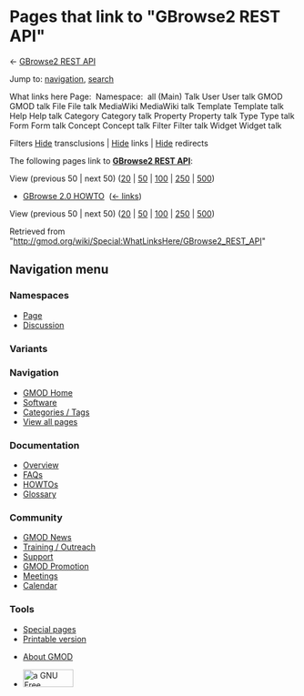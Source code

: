 <div id="mw-page-base" class="noprint">

</div>

<div id="mw-head-base" class="noprint">

</div>

<div id="content" class="mw-body" role="main">

<span id="top"></span>

<div id="mw-js-message" style="display:none;">

</div>



# <span dir="auto">Pages that link to "GBrowse2 REST API"</span>

<div id="bodyContent">

<div id="contentSub">

← [GBrowse2 REST API](/wiki/GBrowse2_REST_API "GBrowse2 REST API")

</div>

<div id="jump-to-nav" class="mw-jump">

Jump to: [navigation](#mw-navigation), [search](#p-search)

</div>

<div id="mw-content-text">

What links here Page:  Namespace:  all (Main) Talk User User talk GMOD
GMOD talk File File talk MediaWiki MediaWiki talk Template Template talk
Help Help talk Category Category talk Property Property talk Type Type
talk Form Form talk Concept Concept talk Filter Filter talk Widget
Widget talk

Filters
[Hide](/mediawiki/index.php?title=Special:WhatLinksHere/GBrowse2_REST_API&hidetrans=1 "Special:WhatLinksHere/GBrowse2 REST API")
transclusions \|
[Hide](/mediawiki/index.php?title=Special:WhatLinksHere/GBrowse2_REST_API&hidelinks=1 "Special:WhatLinksHere/GBrowse2 REST API")
links \|
[Hide](/mediawiki/index.php?title=Special:WhatLinksHere/GBrowse2_REST_API&hideredirs=1 "Special:WhatLinksHere/GBrowse2 REST API")
redirects

The following pages link to **[GBrowse2 REST
API](/wiki/GBrowse2_REST_API "GBrowse2 REST API")**:

View (previous 50 \| next 50)
([20](/mediawiki/index.php?title=Special:WhatLinksHere/GBrowse2_REST_API&limit=20 "Special:WhatLinksHere/GBrowse2 REST API")
\|
[50](/mediawiki/index.php?title=Special:WhatLinksHere/GBrowse2_REST_API&limit=50 "Special:WhatLinksHere/GBrowse2 REST API")
\|
[100](/mediawiki/index.php?title=Special:WhatLinksHere/GBrowse2_REST_API&limit=100 "Special:WhatLinksHere/GBrowse2 REST API")
\|
[250](/mediawiki/index.php?title=Special:WhatLinksHere/GBrowse2_REST_API&limit=250 "Special:WhatLinksHere/GBrowse2 REST API")
\|
[500](/mediawiki/index.php?title=Special:WhatLinksHere/GBrowse2_REST_API&limit=500 "Special:WhatLinksHere/GBrowse2 REST API"))

- [GBrowse 2.0 HOWTO](/wiki/GBrowse_2.0_HOWTO "GBrowse 2.0 HOWTO") ‎
  <span class="mw-whatlinkshere-tools">([←
  links](/mediawiki/index.php?title=Special:WhatLinksHere&target=GBrowse+2.0+HOWTO "Special:WhatLinksHere"))</span>

View (previous 50 \| next 50)
([20](/mediawiki/index.php?title=Special:WhatLinksHere/GBrowse2_REST_API&limit=20 "Special:WhatLinksHere/GBrowse2 REST API")
\|
[50](/mediawiki/index.php?title=Special:WhatLinksHere/GBrowse2_REST_API&limit=50 "Special:WhatLinksHere/GBrowse2 REST API")
\|
[100](/mediawiki/index.php?title=Special:WhatLinksHere/GBrowse2_REST_API&limit=100 "Special:WhatLinksHere/GBrowse2 REST API")
\|
[250](/mediawiki/index.php?title=Special:WhatLinksHere/GBrowse2_REST_API&limit=250 "Special:WhatLinksHere/GBrowse2 REST API")
\|
[500](/mediawiki/index.php?title=Special:WhatLinksHere/GBrowse2_REST_API&limit=500 "Special:WhatLinksHere/GBrowse2 REST API"))

</div>

<div class="printfooter">

Retrieved from
"<http://gmod.org/wiki/Special:WhatLinksHere/GBrowse2_REST_API>"

</div>

<div id="catlinks" class="catlinks catlinks-allhidden">

</div>

<div class="visualClear">

</div>

</div>

</div>

<div id="mw-navigation">

## Navigation menu

<div id="mw-head">



<div id="left-navigation">

<div id="p-namespaces" class="vectorTabs" role="navigation"
aria-labelledby="p-namespaces-label">

### Namespaces

- <span id="ca-nstab-main"><a href="/wiki/GBrowse2_REST_API" accesskey="c"
  title="View the content page [c]">Page</a></span>
- <span id="ca-talk"><a
  href="/mediawiki/index.php?title=Talk:GBrowse2_REST_API&amp;action=edit&amp;redlink=1"
  accesskey="t"
  title="Discussion about the content page [t]">Discussion</a></span>

</div>

<div id="p-variants" class="vectorMenu emptyPortlet" role="navigation"
aria-labelledby="p-variants-label">

### 

### Variants[](#)

<div class="menu">

</div>

</div>

</div>

<div id="right-navigation">





</div>



</div>

</div>

</div>

<div id="mw-panel">

<div id="p-logo" role="banner">

<a href="/wiki/Main_Page"
style="background-image: url(http://gmod.org/images/GMOD-cogs.png);"
title="Visit the main page"></a>

</div>

<div id="p-Navigation" class="portal" role="navigation"
aria-labelledby="p-Navigation-label">

### Navigation

<div class="body">

- <span id="n-GMOD-Home">[GMOD Home](/wiki/Main_Page)</span>
- <span id="n-Software">[Software](/wiki/GMOD_Components)</span>
- <span id="n-Categories-.2F-Tags">[Categories /
  Tags](/wiki/Categories)</span>
- <span id="n-View-all-pages">[View all
  pages](/wiki/Special:AllPages)</span>

</div>

</div>

<div id="p-Documentation" class="portal" role="navigation"
aria-labelledby="p-Documentation-label">

### Documentation

<div class="body">

- <span id="n-Overview">[Overview](/wiki/Overview)</span>
- <span id="n-FAQs">[FAQs](/wiki/Category:FAQ)</span>
- <span id="n-HOWTOs">[HOWTOs](/wiki/Category:HOWTO)</span>
- <span id="n-Glossary">[Glossary](/wiki/Glossary)</span>

</div>

</div>

<div id="p-Community" class="portal" role="navigation"
aria-labelledby="p-Community-label">

### Community

<div class="body">

- <span id="n-GMOD-News">[GMOD News](/wiki/GMOD_News)</span>
- <span id="n-Training-.2F-Outreach">[Training /
  Outreach](/wiki/Training_and_Outreach)</span>
- <span id="n-Support">[Support](/wiki/Support)</span>
- <span id="n-GMOD-Promotion">[GMOD
  Promotion](/wiki/GMOD_Promotion)</span>
- <span id="n-Meetings">[Meetings](/wiki/Meetings)</span>
- <span id="n-Calendar">[Calendar](/wiki/Calendar)</span>

</div>

</div>

<div id="p-tb" class="portal" role="navigation"
aria-labelledby="p-tb-label">

### Tools

<div class="body">

- <span id="t-specialpages"><a href="/wiki/Special:SpecialPages" accesskey="q"
  title="A list of all special pages [q]">Special pages</a></span>
- <span id="t-print"><a
  href="/mediawiki/index.php?title=Special:WhatLinksHere/GBrowse2_REST_API&amp;printable=yes"
  rel="alternate" accesskey="p"
  title="Printable version of this page [p]">Printable version</a></span>

</div>

</div>

</div>

</div>

<div id="footer" role="contentinfo">

- <span id="footer-places-about">[About
  GMOD](/wiki/GMOD:About "GMOD:About")</span>

<!-- -->

- <span id="footer-copyrightico">[<img src="http://www.gnu.org/graphics/gfdl-logo-small.png" width="88"
  height="31" alt="a GNU Free Documentation License" />](http://www.gnu.org/licenses/fdl-1.3.html)</span>


<div style="clear:both">

</div>

</div>
